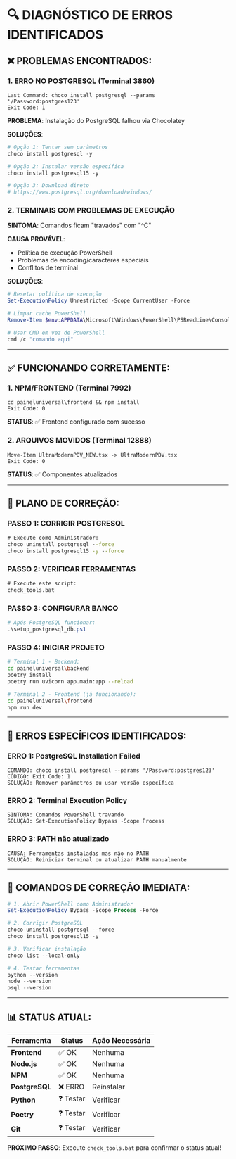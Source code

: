 # 🔍 DIAGNÓSTICO DE ERROS IDENTIFICADOS

## ❌ PROBLEMAS ENCONTRADOS:

### 1. **ERRO NO POSTGRESQL (Terminal 3860)**

```
Last Command: choco install postgresql --params '/Password:postgres123'
Exit Code: 1
```

**PROBLEMA**: Instalação do PostgreSQL falhou via Chocolatey

**SOLUÇÕES**:

```powershell
# Opção 1: Tentar sem parâmetros
choco install postgresql -y

# Opção 2: Instalar versão específica
choco install postgresql15 -y

# Opção 3: Download direto
# https://www.postgresql.org/download/windows/
```

### 2. **TERMINAIS COM PROBLEMAS DE EXECUÇÃO**

**SINTOMA**: Comandos ficam "travados" com "^C"

**CAUSA PROVÁVEL**:

- Política de execução PowerShell
- Problemas de encoding/caracteres especiais
- Conflitos de terminal

**SOLUÇÕES**:

```powershell
# Resetar política de execução
Set-ExecutionPolicy Unrestricted -Scope CurrentUser -Force

# Limpar cache PowerShell
Remove-Item $env:APPDATA\Microsoft\Windows\PowerShell\PSReadLine\ConsoleHost_history.txt -Force

# Usar CMD em vez de PowerShell
cmd /c "comando aqui"
```

---

## ✅ FUNCIONANDO CORRETAMENTE:

### 1. **NPM/FRONTEND (Terminal 7992)**

```
cd paineluniversal\frontend && npm install
Exit Code: 0
```

**STATUS**: ✅ Frontend configurado com sucesso

### 2. **ARQUIVOS MOVIDOS (Terminal 12888)**

```
Move-Item UltraModernPDV_NEW.tsx -> UltraModernPDV.tsx
Exit Code: 0
```

**STATUS**: ✅ Componentes atualizados

---

## 🎯 PLANO DE CORREÇÃO:

### PASSO 1: **CORRIGIR POSTGRESQL**

```bat
# Execute como Administrador:
choco uninstall postgresql --force
choco install postgresql15 -y --force
```

### PASSO 2: **VERIFICAR FERRAMENTAS**

```bat
# Execute este script:
check_tools.bat
```

### PASSO 3: **CONFIGURAR BANCO**

```powershell
# Após PostgreSQL funcionar:
.\setup_postgresql_db.ps1
```

### PASSO 4: **INICIAR PROJETO**

```bash
# Terminal 1 - Backend:
cd paineluniversal\backend
poetry install
poetry run uvicorn app.main:app --reload

# Terminal 2 - Frontend (já funcionando):
cd paineluniversal\frontend
npm run dev
```

---

## 🚨 ERROS ESPECÍFICOS IDENTIFICADOS:

### **ERRO 1: PostgreSQL Installation Failed**

```
COMANDO: choco install postgresql --params '/Password:postgres123'
CÓDIGO: Exit Code: 1
SOLUÇÃO: Remover parâmetros ou usar versão específica
```

### **ERRO 2: Terminal Execution Policy**

```
SINTOMA: Comandos PowerShell travando
SOLUÇÃO: Set-ExecutionPolicy Bypass -Scope Process
```

### **ERRO 3: PATH não atualizado**

```
CAUSA: Ferramentas instaladas mas não no PATH
SOLUÇÃO: Reiniciar terminal ou atualizar PATH manualmente
```

---

## 🔧 COMANDOS DE CORREÇÃO IMEDIATA:

```powershell
# 1. Abrir PowerShell como Administrador
Set-ExecutionPolicy Bypass -Scope Process -Force

# 2. Corrigir PostgreSQL
choco uninstall postgresql --force
choco install postgresql15 -y

# 3. Verificar instalação
choco list --local-only

# 4. Testar ferramentas
python --version
node --version
psql --version
```

---

## 📊 STATUS ATUAL:

| Ferramenta     | Status    | Ação Necessária |
| -------------- | --------- | --------------- |
| **Frontend**   | ✅ OK     | Nenhuma         |
| **Node.js**    | ✅ OK     | Nenhuma         |
| **NPM**        | ✅ OK     | Nenhuma         |
| **PostgreSQL** | ❌ ERRO   | Reinstalar      |
| **Python**     | ❓ Testar | Verificar       |
| **Poetry**     | ❓ Testar | Verificar       |
| **Git**        | ❓ Testar | Verificar       |

**PRÓXIMO PASSO**: Execute `check_tools.bat` para confirmar o status atual!
